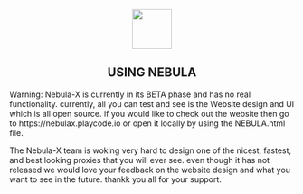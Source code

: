 <p align="center"> 
<img src="https://github.com/Nebula-X-Development/Nebula-X-BETA/blob/main/NEBULA%20LOGO.png"hight=70px width=70px>
<h2 align="center"> USING NEBULA </h2> 

</p>
 Warning: Nebula-X is currently in its BETA phase and has no real functionality. currently, all you can test and see is the Website design and UI which is all open source. if you would like to check out the website then go to https://nebulax.playcode.io or open it locally by using the NEBULA.html file.
 
 The Nebula-X team is woking very hard to design one of the nicest, fastest, and best looking proxies that you will ever see. even though it has not released we would love your feedback on the website design and what you want to see in the future. thankk you all for your support.
</p>
